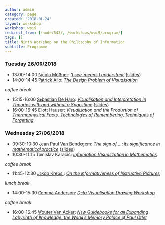 ```yaml
---
author: admin
category: page
created: '2018-01-24'
layout: workshop
workshop: wpi9
redirect_from: [/node/543/, /workshops/wpi9/program/]
tags: []
title: Ninth Workshop on the Philosophy of Information
subtitle: Programme
---
```


### Tuesday 26/06/2018
+ 13:00-14:00    [Nicola Mößner](http://moessner.stellarcom.org):	[*‘I see' means I understand*](/workshops/wpi9/abstracts/Nicola.html) ([slides](https://drive.google.com/open?id=1Mno-EJh6E5wi39okRVAbk0Juwluqh-Ls))
+ 14:00-14:45    [Patrick Allo](http://www.logicandinformation.be):	[*The Design Problem of Visualisation*](/workshops/wpi9/abstracts/Patrick.html)

*coffee break*

+ 15:15-16:00    [Sebastian De Haro](http://www.uva.nl/en/profile/h/a/s.deharo/s.deharo.html): 	[*Visualisation and Interpretation in Theories with and without a Spacetime*](/workshops/wpi9/abstracts/Sebastian.pdf) ([slides](https://drive.google.com/open?id=12Ru48pF_5KJvHSjPEhl_g603RBupXg9U))
+ 16:00-16:45    [Eliott Hauser](https://unc.academia.edu/elliott): [*Visualization and the Production of Thermophysical Facts. Technologies of Remembering, Techniques of Forgetting*](/workshops/wpi9/abstracts/Eliott.pdf)

### Wednesday 27/06/2018
+ 09:30-10:30    [Jean Paul Van Bendegem](http://jeanpaulvanbendegem.be/home/):	[*The sign of $\ldots$: its significance in mathematical practice*](/workshops/wpi9/abstracts/JeanPaul.html) ([slides](https://drive.google.com/open?id=1DIc5RN1jMewMoGo2ZAqE-V4BRfI_xOqG))
+ 10:30-11:15    Tomislav Karačić:	[*Information Visualization in Mathematics*](/workshops/wpi9/abstracts/Tomislav.pdf)

*coffee break*

+ 11:45-12:30    [Jakob Krebs:](https://www.uni-frankfurt.de/44425182/Krebs_Jakob):	[*On the Informativeness of Instructive Pictures*](/workshops/wpi9/abstracts/Jakob.pdf)

*lunch break*

+ 14:00-15:30    [Gemma Anderson](http://www.gemma-anderson.co.uk):  [*Data Visualisation Drawing Workshop*](/workshops/wpi9/abstracts/Gemma.html)

*coffee break*

+ 16:00-16.45    [Wouter Van Acker](https://ulb.academia.edu/WouterVanAcker):	[*New Guidebooks for an Expanding Labyrinth of Knowledge: the World’s Memory Palace of Paul Otlet*](/workshops/wpi9/abstracts/Wouter.pdf)

